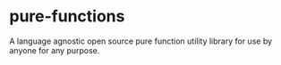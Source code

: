 # pure-functions
A language agnostic open source pure function utility library for use by anyone for any purpose.
